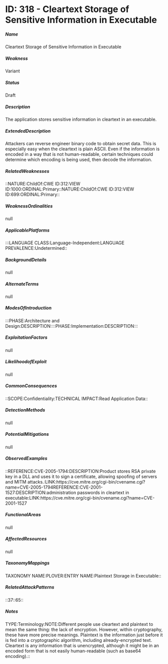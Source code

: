 # ID: 318 - Cleartext Storage of Sensitive Information in Executable
<h5>Name</h5>Cleartext Storage of Sensitive Information in Executable
<h5>Weakness</h5>Variant
<h5>Status</h5>Draft
<h5>Description</h5>The application stores sensitive information in cleartext in an executable.
<h5>ExtendedDescription</h5>Attackers can reverse engineer binary code to obtain secret data. This is especially easy when the cleartext is plain ASCII. Even if the information is encoded in a way that is not human-readable, certain techniques could determine which encoding is being used, then decode the information.
<h5>RelatedWeaknesses</h5>::NATURE:ChildOf:CWE ID:312:VIEW ID:1000:ORDINAL:Primary::NATURE:ChildOf:CWE ID:312:VIEW ID:699:ORDINAL:Primary::
<h5>WeaknessOrdinalities</h5>null
<h5>ApplicablePlatforms</h5>:::LANGUAGE CLASS:Language-Independent:LANGUAGE PREVALENCE:Undetermined::
<h5>BackgroundDetails</h5>null
<h5>AlternateTerms</h5>null
<h5>ModesOfIntroduction</h5>:::PHASE:Architecture and Design:DESCRIPTION::::PHASE:Implementation:DESCRIPTION:::
<h5>ExploitationFactors</h5>null
<h5>LikelihoodofExploit</h5>null
<h5>CommonConsequences</h5>::SCOPE:Confidentiality:TECHNICAL IMPACT:Read Application Data::
<h5>DetectionMethods</h5>null
<h5>PotentialMitigations</h5>null
<h5>ObservedExamples</h5>::REFERENCE:CVE-2005-1794:DESCRIPTION:Product stores RSA private key in a DLL and uses it to sign a certificate, allowing spoofing of servers and MITM attacks.:LINK:https://cve.mitre.org/cgi-bin/cvename.cgi?name=CVE-2005-1794REFERENCE:CVE-2001-1527:DESCRIPTION:administration passwords in cleartext in executable:LINK:https://cve.mitre.org/cgi-bin/cvename.cgi?name=CVE-2001-1527
<h5>FunctionalAreas</h5>null
<h5>AffectedResources</h5>null
<h5>TaxonomyMappings</h5>TAXONOMY NAME:PLOVER:ENTRY NAME:Plaintext Storage in Executable::
<h5>RelatedAttackPatterns</h5>::37::65::
<h5>Notes</h5>TYPE:Terminology:NOTE:Different people use cleartext and plaintext to mean the same thing: the lack of encryption. However, within cryptography, these have more precise meanings. Plaintext is the information just before it is fed into a cryptographic algorithm, including already-encrypted text. Cleartext is any information that is unencrypted, although it might be in an encoded form that is not easily human-readable (such as base64 encoding).::

